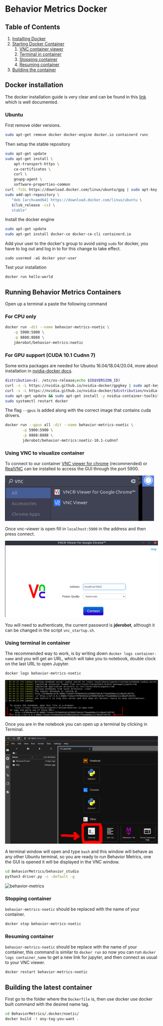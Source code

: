 # Behavior Metrics Docker

## Table of Contents

1. [Installing Docker](#docker-installation)
2. [Starting Docker Container](#starting-docker)
    1. [VNC container viewer](#vnc)
    2. [Terminal in container](#term)
    3. [Stopping container](#stop)
    4. [Resuming container](#resume)
3. [Building the container](#building)

## Docker installation <a name="docker-installation"></a>

The docker installation guide is very clear and can be found in this [link](https://docs.docker.com/get-docker/) which is well documented.

### Ubuntu

First remove older versions.

```bash
sudo apt-get remove docker docker-engine docker.io containerd runc
```

Then setup the stable repository

```bash
sudo apt-get update
sudo apt-get install \
    apt-transport-https \
    ca-certificates \
    curl \
    gnupg-agent \
    software-properties-common
curl -fsSL https://download.docker.com/linux/ubuntu/gpg | sudo apt-key add -
sudo add-apt-repository \
   "deb [arch=amd64] https://download.docker.com/linux/ubuntu \
   $(lsb_release -cs) \
   stable"    
```

Install the docker engine

```bash
sudo apt-get update
sudo apt-get install docker-ce docker-ce-cli containerd.io
```

Add your user to the docker's group to avoid using `sudo` for docker, you have to log out and log in to for this change to take effect.

```
sudo usermod -aG docker your-user
```

Test your installation

```bash
docker run hello-world
```

## Running Behavior Metrics Containers <a name="starting-docker"></a>

Open up a terminal a paste the following command

### For CPU only

```bash
docker run -dit --name behavior-metrics-noetic \
	-p 5900:5900 \
	-p 8888:8888 \
	jderobot/behavior-metrics:noetic
```

### For GPU support (CUDA 10.1 Cudnn 7)

Some extra packages are needed for Ubuntu 16.04/18.04/20.04, more about installation in [nvidia-docker docs](https://github.com/NVIDIA/nvidia-docker).

```bash
distribution=$(. /etc/os-release;echo $ID$VERSION_ID)
curl -s -L https://nvidia.github.io/nvidia-docker/gpgkey | sudo apt-key add -
curl -s -L https://nvidia.github.io/nvidia-docker/$distribution/nvidia-docker.list | sudo tee /etc/apt/sources.list.d/nvidia-docker.list
sudo apt-get update && sudo apt-get install -y nvidia-container-toolkit
sudo systemctl restart docker
```

The flag `--gpus` is added along with the correct image that contains cuda drivers.

```bash
docker run --gpus all -dit --name behavior-metrics-noetic \
        -p 5900:5900 \
        -p 8888:8888 \
        jderobot/behavior-metrics:noetic-10.1-cudnn7
```

### Using VNC to visualize container <a name="vnc"></a>

To connect to our container [VNC viewer for chrome](https://chrome.google.com/webstore/detail/vnc%C2%AE-viewer-for-google-ch/iabmpiboiopbgfabjmgeedhcmjenhbla?hl=en) (recommended) or [RealVNC](https://www.realvnc.com/en/) can be installed to access the GUI through the port 5900.

![vnc](imgs/vnc.png?raw=true "Searching VNC")

Once vnc-viewer is open fill in `localhost:5900` in the address and then press connect.

![vnc-viewer](imgs/vnc-viewer.png?raw=true "vnc-viewer")

You will need to authenticate, the current password is **jderobot**, although it can be changed in the script `vnc_startup.sh`.

### Using terminal in container <a name="term"></a>

The recommended way to work, is by writing down `docker logs container-name` and you will get an URL, which will take you to notebook, double clock on the last URL to open Jupyter.

```bash
docker logs behavior-metrics-noetic
```

![jupyter](imgs/jupyter.png?raw=true "Jupyter")

Once you are in the notebook you can open up a terminal by clicking in Terminal.

![terminal](imgs/terminal.png?raw=true "Terminal")

A terminal window will open and type `bash` and this window will behave as any other Ubuntu terminal, so you are ready to run Behavior Metrics, one the GUI is opened it will be displayed in the VNC window.

```bash
cd BehaviorMetrics/behavior_studio
python3 driver.py -c -default -g
```

![behavior-metrics](imgs/behavior-metrics.png?raw=true "Behavior Metrics")

### Stopping container <a name="stop"></a>

`behavior-metrics-noetic` should be replaced with the name of your container.

```bash
docker stop behavior-metrics-noetic
```

### Resuming container <a name="resume"></a>

`behavior-metrics-noetic` should be replace with the name of your container, this command is similar to `docker run` so now you can run `docker logs container_name` to get a new link for jupyter, and then connect as usual to your VNC viewer.

```bash
docker restart behavior-metrics-noetic
```

## Building the latest container <a name="building"></a>

First go to the folder where the `Dockerfile` is, then use docker use docker built command with the desired name tag.

```bash
cd BehaviorMetrics/.docker/noetic/
docker build -t any-tag-you-want .
```
